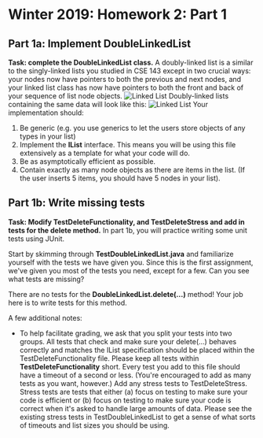 # Winter 2019: Homework 2: Part 1
## Part 1a: Implement DoubleLinkedList
**Task: complete the DoubleLinkedList class.**
A doubly-linked list is a similar to the singly-linked lists you studied in CSE 143 except in two crucial ways: your nodes now have pointers to both the previous and next nodes, and your linked list class has now have pointers to both the front and back of your sequence of list node objects.
![Linked List](https://github.com/tungfang/Data-Structures-and-Algorithms/blob/master/373_images/HW2_Part1_images/linkedList.png)
Doubly-linked lists containing the same data will look like this:
![Linked List](https://github.com/tungfang/Data-Structures-and-Algorithms/blob/master/373_images/HW2_Part1_images/doubleLinkedList.png)
Your implementation should:

1. Be generic (e.g. you use generics to let the users store objects of any types in your list)
2. Implement the **IList** interface. This means you will be using this file extensively as a template for what your code will do.
3. Be as asymptotically efficient as possible.
4. Contain exactly as many node objects as there are items in the list. (If the user inserts 5 items, you should have 5 nodes in your list).

## Part 1b: Write missing tests
**Task: Modify TestDeleteFunctionality, and TestDeleteStress and add in tests for the delete method.**
In part 1b, you will practice writing some unit tests using JUnit.

Start by skimming through **TestDoubleLinkedList.java** and familiarize yourself with the tests we have given you. Since this is the first assignment, we've given you most of the tests you need, except for a few. Can you see what tests are missing?

There are no tests for the **DoubleLinkedList.delete(...)** method! Your job here is to write tests for this method.

A few additional notes:
- To help facilitate grading, we ask that you split your tests into two groups. All tests that check and make sure your delete(...) behaves correctly and matches the IList specification should be placed within the TestDeleteFunctionality file. Please keep all tests within **TestDeleteFunctionality** short.                                                                                                       Every test you add to this file should have a timeout of a second or less. (You're encouraged to add as many tests as you want, however.) Add any stress tests to TestDeleteStress. Stress tests are tests that either (a) focus on testing to make sure your code is efficient or (b) focus on testing to make sure your code is correct when it's asked to handle large amounts of data.
Please see the existing stress tests in TestDoubleLinkedList to get a sense of what sorts of timeouts and list sizes you should be using.
